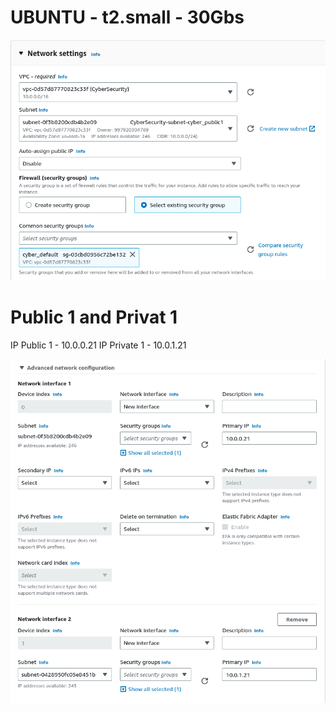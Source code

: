 # UBUNTU - t2.small - 30Gbs

![Subnet.png](Subnet.png)


# Public 1 and Privat 1

IP Public 1 - 10.0.0.21
IP Private 1 - 10.0.1.21

![IPs.png](IPs.png)
